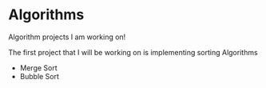 # Algorithms
Algorithm projects I am working on!

The first project that I will be working on is implementing sorting Algorithms
  - Merge Sort
  - Bubble Sort

